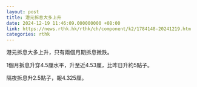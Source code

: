 ```yaml
---
layout: post
title: 港元拆息大多上升
date: 2024-12-19 11:46:09.000000000 +08:00
link: https://news.rthk.hk/rthk/ch/component/k2/1784148-20241219.htm
categories: rthk
---
```


港元拆息大多上升，只有兩個月期拆息微跌。

1個月拆息升穿4.5厘水平，升至近4.53厘，比昨日升約5點子。

隔夜拆息升2.5點子，報4.325厘。
